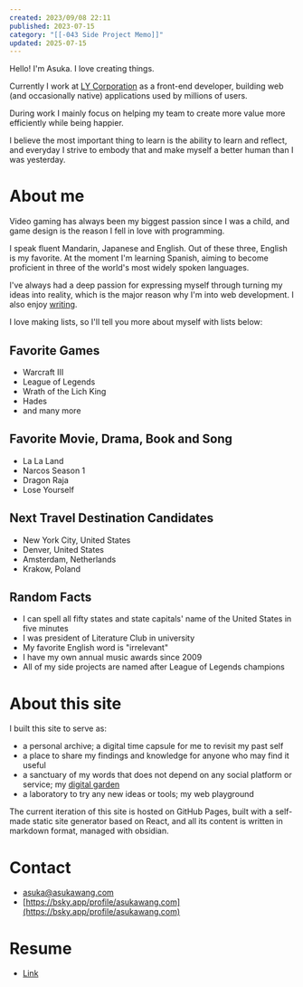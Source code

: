 ```yaml
---
created: 2023/09/08 22:11
published: 2023-07-15
category: "[[-043 Side Project Memo]]"
updated: 2025-07-15
---
```


Hello! I'm Asuka. I love creating things.

Currently I work at [LY Corporation](https://www.lycorp.co.jp/en/) as a front-end developer, building web (and occasionally native) applications used by millions of users.

During work I mainly focus on helping my team to create more value more efficiently while being happier.

I believe the most important thing to learn is the ability to learn and reflect, and everyday I strive to embody that and make myself a better human than I was yesterday.

# About me

Video gaming has always been my biggest passion since I was a child, and game design is the reason I fell in love with programming.

I speak fluent Mandarin, Japanese and English. Out of these three, English is my favorite. At the moment I'm learning Spanish, aiming to become proficient in three of the world's most widely spoken languages.

I've always had a deep passion for expressing myself through turning my ideas into reality, which is the major reason why I'm into web development. I also enjoy [writing](https://asukawang.com/blog/blogging-and-digital-gardening).

I love making lists, so I'll tell you more about myself with lists below:

## Favorite Games

- Warcraft III
- League of Legends
- Wrath of the Lich King
- Hades
- and many more

## Favorite Movie, Drama, Book and Song

- La La Land
- Narcos Season 1
- Dragon Raja
- Lose Yourself

## Next Travel Destination Candidates

- New York City, United States
- Denver, United States
- Amsterdam, Netherlands
- Krakow, Poland

## Random Facts

- I can spell all fifty states and state capitals' name of the United States in five minutes
- I was president of Literature Club in university
- My favorite English word is "irrelevant"
- I have my own annual music awards since 2009
- All of my side projects are named after League of Legends champions

# About this site

I built this site to serve as:

- a personal archive; a digital time capsule for me to revisit my past self
- a place to share my findings and knowledge for anyone who may find it useful
- a sanctuary of my words that does not depend on any social platform or service; my [digital garden](http://asukawang.com/blog/blogging-and-digital-gardening)
- a laboratory to try any new ideas or tools; my web playground

The current iteration of this site is hosted on GitHub Pages, built with a self-made static site generator based on React, and all its content is written in markdown format, managed with obsidian.

# Contact

- asuka@asukawang.com
- [https://bsky.app/profile/asukawang.com](https://bsky.app/profile/asukawang.com)

# Resume

- [Link](/resume)
